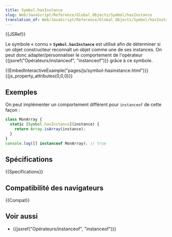 ```yaml
---
title: Symbol.hasInstance
slug: Web/JavaScript/Reference/Global_Objects/Symbol/hasInstance
translation_of: Web/JavaScript/Reference/Global_Objects/Symbol/hasInstance
---
```


{{JSRef}}

Le symbole « connu » **`Symbol.hasInstance`** est utilisé afin de déterminer si un objet constructeur reconnaît un objet comme une de ses instances. On peut donc adapter/personnaliser le comportement de l'opérateur {{jsxref("Opérateurs/instanceof", "instanceof")}} grâce à ce symbole.

{{EmbedInteractiveExample("pages/js/symbol-hasinstance.html")}}{{js_property_attributes(0,0,0)}}

## Exemples

On peut implémenter un comportement différent pour `instanceof` de cette façon :

```js
class MonArray {
  static [Symbol.hasInstance](instance) {
    return Array.isArray(instance);
  }
}
console.log([] instanceof MonArray); // true
```

## Spécifications

{{Specifications}}

## Compatibilité des navigateurs

{{Compat}}

## Voir aussi

- {{jsxref("Opérateurs/instanceof", "instanceof")}}
